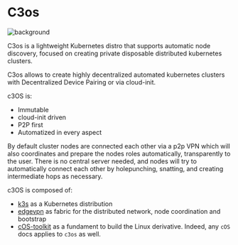 
# C3os

![background](https://user-images.githubusercontent.com/2420543/153506895-fb978c1e-8197-42e2-9ce2-3be6e0907acc.jpg?classes=shadow&width=50pc)


C3os is a lightweight Kubernetes distro that supports automatic node discovery, focused on creating private disposable distributed kubernetes clusters.

C3os allows to create highly decentralized automated kubernetes clusters with Decentralized Device Pairing or via cloud-init.

c3OS is:
- Immutable
- cloud-init driven
- P2P first
- Automatized in every aspect

By default cluster nodes are connected each other via a p2p VPN which will also coordinates and prepare the nodes roles automatically, transparently to the user. There is no central server needed, and nodes will try to automatically connect each other by holepunching, snatting, and creating intermediate hops as necessary.

c3OS is composed of:
- [k3s](https://k3s.io) as a Kubernetes distribution
- [edgevpn](https://mudler.github.io/edgevpn) as fabric for the distributed network, node coordination and bootstrap
- [cOS-toolkit](https://rancher-sandbox.github.io/cos-toolkit-docs/docs/) as a fundament to build the Linux derivative. Indeed, any `cOS` docs applies to `c3os` as well.

